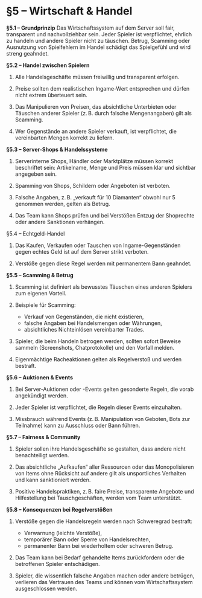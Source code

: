 # §5 – Wirtschaft & Handel

**§5.1 – Grundprinzip**
Das Wirtschaftssystem auf dem Server soll fair, transparent und nachvollziehbar sein. Jeder Spieler ist verpflichtet, ehrlich zu handeln und andere Spieler nicht zu täuschen.
Betrug, Scamming oder Ausnutzung von Spielfehlern im Handel schädigt das Spielgefühl und wird streng geahndet.

**§5.2 – Handel zwischen Spielern**

1. Alle Handelsgeschäfte müssen freiwillig und transparent erfolgen.

2. Preise sollten dem realistischen Ingame-Wert entsprechen und dürfen nicht extrem überteuert sein.

3. Das Manipulieren von Preisen, das absichtliche Unterbieten oder Täuschen anderer Spieler (z. B. durch falsche Mengenangaben) gilt als Scamming.

4. Wer Gegenstände an andere Spieler verkauft, ist verpflichtet, die vereinbarten Mengen korrekt zu liefern.

**§5.3 – Server-Shops & Handelssysteme**

1. Serverinterne Shops, Händler oder Marktplätze müssen korrekt beschriftet sein: Artikelname, Menge und Preis müssen klar und sichtbar angegeben sein.

2. Spamming von Shops, Schildern oder Angeboten ist verboten.

3. Falsche Angaben, z. B. „verkauft für 10 Diamanten“ obwohl nur 5 genommen werden, gelten als Betrug.

4. Das Team kann Shops prüfen und bei Verstößen Entzug der Shoprechte oder andere Sanktionen verhängen.

§5.4 – Echtgeld-Handel

1. Das Kaufen, Verkaufen oder Tauschen von Ingame-Gegenständen gegen echtes Geld ist auf dem Server strikt verboten.

2. Verstöße gegen diese Regel werden mit permanentem Bann geahndet.

**§5.5 – Scamming & Betrug**

1. Scamming ist definiert als bewusstes Täuschen eines anderen Spielers zum eigenen Vorteil.

2. Beispiele für Scamming:
	- Verkauf von Gegenständen, die nicht existieren,
	- falsche Angaben bei Handelsmengen oder Währungen,
	- absichtliches Nichteinlösen vereinbarter Trades.

3. Spieler, die beim Handeln betrogen werden, sollten sofort Beweise sammeln (Screenshots, Chatprotokolle) und den Vorfall melden.

4. Eigenmächtige Racheaktionen gelten als Regelverstoß und werden bestraft.


**§5.6 – Auktionen & Events**

1. Bei Server-Auktionen oder -Events gelten gesonderte Regeln, die vorab angekündigt werden.

2. Jeder Spieler ist verpflichtet, die Regeln dieser Events einzuhalten.

3. Missbrauch während Events (z. B. Manipulation von Geboten, Bots zur Teilnahme) kann zu Ausschluss oder Bann führen.

**§5.7 – Fairness & Community**

1. Spieler sollen ihre Handelsgeschäfte so gestalten, dass andere nicht benachteiligt werden.

2. Das absichtliche „Aufkaufen“ aller Ressourcen oder das Monopolisieren von Items ohne Rücksicht auf andere gilt als unsportliches Verhalten und kann sanktioniert werden.

3. Positive Handelspraktiken, z. B. faire Preise, transparente Angebote und Hilfestellung bei Tauschgeschäften, werden vom Team unterstützt.

**§5.8 – Konsequenzen bei Regelverstößen**

1. Verstöße gegen die Handelsregeln werden nach Schweregrad bestraft:
	- Verwarnung (leichte Verstöße),
	- temporärer Bann oder Sperre von Handelsrechten,
	- permanenter Bann bei wiederholtem oder schweren Betrug.

2. Das Team kann bei Bedarf gehandelte Items zurückfordern oder die betroffenen Spieler entschädigen.

3. Spieler, die wissentlich falsche Angaben machen oder andere betrügen, verlieren das Vertrauen des Teams und können vom Wirtschaftssystem ausgeschlossen werden.
